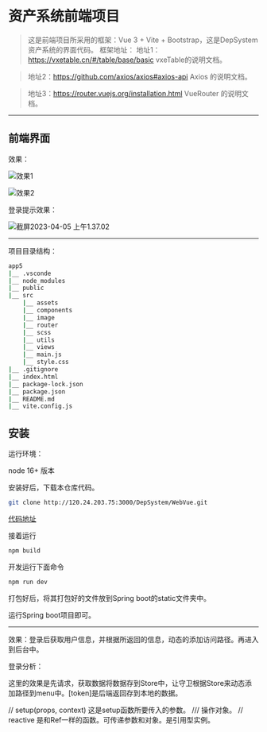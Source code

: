 # 资产系统前端项目

> 这是前端项目所采用的框架：Vue 3 + Vite + Bootstrap，这是DepSystem资产系统的界面代码。
> 框架地址：
> 地址1：https://vxetable.cn/#/table/base/basic vxeTable的说明文档。

> 地址2：https://github.com/axios/axios#axios-api Axios 的说明文档。

> 地址3：https://router.vuejs.org/installation.html VueRouter 的说明文档。

---

## 前端界面

效果：

![效果1](http://rrq7aezf5.sabkt.gdipper.com/typora/%E6%88%AA%E5%B1%8F2023-04-04%20%E4%B8%8A%E5%8D%889.12.33.png)

![效果2](http://rrq7aezf5.sabkt.gdipper.com/typora/%E6%88%AA%E5%B1%8F2023-04-04%20%E4%B8%8A%E5%8D%889.13.10.png)

登录提示效果：

![截屏2023-04-05 上午1.37.02](https://i.imgur.com/up8uqdU.png)

---

项目目录结构：

```bash
app5
|__ .vsconde
|__ node_modules
|__ public
|__ src
    |__ assets
    |__ components
    |__ image
    |__ router
    |__ scss
    |__ utils
    |__ views
    |__ main.js
    |__ style.css
|__ .gitignore
|__ index.html
|__ package-lock.json
|__ package.json
|__ README.md
|__ vite.config.js
```

## 安装

运行环境：

node 16+ 版本

安装好后，下载本仓库代码。

```sh
git clone http://120.24.203.75:3000/DepSystem/WebVue.git
```

[代码地址](http://120.24.203.75:3000/DepSystem/WebVue.git)

接着运行

```bash
npm build
```

开发运行下面命令

```sh
npm run dev
```

打包好后，将其打包好的文件放到Spring boot的static文件夹中。

运行Spring boot项目即可。

---

效果：登录后获取用户信息，并根据所返回的信息，动态的添加访问路径。再进入到后台中。

登录分析：

这里的效果是先请求，获取数据将数据存到Store中，让守卫根据Store来动态添加路径到menu中。[token]是后端返回存到本地的数据。

// setup(props, context) 这是setup函数所要传入的参数。
/// 操作对象。
// reactive 是和Ref一样的函数。可传递参数和对象。是引用型实例。
